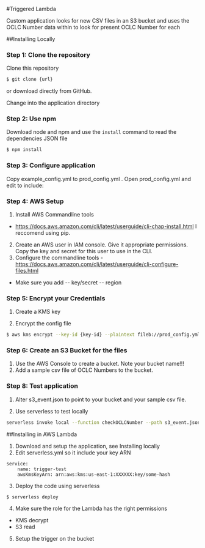 #Triggered Lambda

Custom application looks for new CSV files in an S3 bucket and uses the OCLC Number data within to look for present OCLC Number for each

##Installing Locally

### Step 1: Clone the repository
Clone this repository

```bash
$ git clone {url}
```
or download directly from GitHub.

Change into the application directory

### Step 2: Use npm
Download node and npm and use the `install` command to read the dependencies JSON file 

```bash
$ npm install
```

### Step 3: Configure application
Copy example_config.yml to prod_config.yml . Open prod_config.yml and edit to include:

### Step 4: AWS Setup

1. Install AWS Commandline tools
- https://docs.aws.amazon.com/cli/latest/userguide/cli-chap-install.html
I reccomend using pip.
2. Create an AWS user in IAM console. Give it appropriate permissions. Copy the key and secret for this user to use in the CLI. 
3. Configure the commandline tools - https://docs.aws.amazon.com/cli/latest/userguide/cli-configure-files.html

- Make sure you add 
-- key/secret
-- region

### Step 5: Encrypt your Credentials

1. Create a KMS key

2. Encrypt the config file

```bash
$ aws kms encrypt --key-id {key-id} --plaintext fileb://prod_config.yml --output text --query CiphertextBlob --output text | base64 -D > prod_config_encrypted.txt
```

### Step 6: Create an S3 Bucket for the files
1. Use the AWS Console to create a bucket. Note your bucket name!!!
2. Add a sample csv file of OCLC Numbers to the bucket.

### Step 8: Test application
1. Alter s3_event.json to point to your bucket and your sample csv file.

2. Use serverless to test locally

```bash
serverless invoke local --function checkOCLCNumber --path s3_event.json
```

##Installing in AWS Lambda

1. Download and setup the application, see Installing locally
2. Edit serverless.yml so it include your key ARN

```
service: 
    name: trigger-test
    awsKmsKeyArn: arn:aws:kms:us-east-1:XXXXXX:key/some-hash
```

3. Deploy the code using serverless

```bash
$ serverless deploy
```

4. Make sure the role for the Lambda has the right permissions
- KMS decrypt
- S3 read
5. Setup the trigger on the bucket